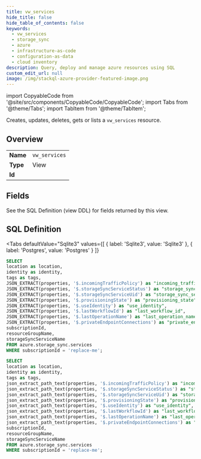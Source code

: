 ```yaml
--- 
title: vw_services
hide_title: false
hide_table_of_contents: false
keywords:
  - vw_services
  - storage_sync
  - azure
  - infrastructure-as-code
  - configuration-as-data
  - cloud inventory
description: Query, deploy and manage azure resources using SQL
custom_edit_url: null
image: /img/stackql-azure-provider-featured-image.png
---
```


import CopyableCode from '@site/src/components/CopyableCode/CopyableCode';
import Tabs from '@theme/Tabs';
import TabItem from '@theme/TabItem';

Creates, updates, deletes, gets or lists a <code>vw_services</code> resource.

## Overview
<table><tbody>
<tr><td><b>Name</b></td><td><code>vw_services</code></td></tr>
<tr><td><b>Type</b></td><td>View</td></tr>
<tr><td><b>Id</b></td><td><CopyableCode code="azure.storage_sync.vw_services" /></td></tr>
</tbody></table>

## Fields

See the SQL Definition (view DDL) for fields returned by this view.

## SQL Definition

<Tabs
defaultValue="Sqlite3"
values={[
{ label: 'Sqlite3', value: 'Sqlite3' },
{ label: 'Postgres', value: 'Postgres' }
]}
>
<TabItem value="Sqlite3">

```sql
SELECT
location as location,
identity as identity,
tags as tags,
JSON_EXTRACT(properties, '$.incomingTrafficPolicy') as "incoming_traffic_policy",
JSON_EXTRACT(properties, '$.storageSyncServiceStatus') as "storage_sync_service_status",
JSON_EXTRACT(properties, '$.storageSyncServiceUid') as "storage_sync_service_uid",
JSON_EXTRACT(properties, '$.provisioningState') as "provisioning_state",
JSON_EXTRACT(properties, '$.useIdentity') as "use_identity",
JSON_EXTRACT(properties, '$.lastWorkflowId') as "last_workflow_id",
JSON_EXTRACT(properties, '$.lastOperationName') as "last_operation_name",
JSON_EXTRACT(properties, '$.privateEndpointConnections') as "private_endpoint_connections",
subscriptionId,
resourceGroupName,
storageSyncServiceName
FROM azure.storage_sync.services
WHERE subscriptionId = 'replace-me';
```

</TabItem>
<TabItem value="Postgres">

```sql
SELECT
location as location,
identity as identity,
tags as tags,
json_extract_path_text(properties, '$.incomingTrafficPolicy') as "incoming_traffic_policy",
json_extract_path_text(properties, '$.storageSyncServiceStatus') as "storage_sync_service_status",
json_extract_path_text(properties, '$.storageSyncServiceUid') as "storage_sync_service_uid",
json_extract_path_text(properties, '$.provisioningState') as "provisioning_state",
json_extract_path_text(properties, '$.useIdentity') as "use_identity",
json_extract_path_text(properties, '$.lastWorkflowId') as "last_workflow_id",
json_extract_path_text(properties, '$.lastOperationName') as "last_operation_name",
json_extract_path_text(properties, '$.privateEndpointConnections') as "private_endpoint_connections",
subscriptionId,
resourceGroupName,
storageSyncServiceName
FROM azure.storage_sync.services
WHERE subscriptionId = 'replace-me';
```

</TabItem>
</Tabs>
